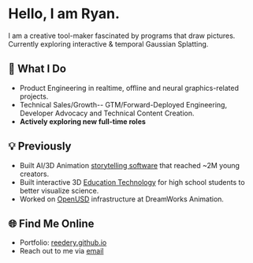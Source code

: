 # Hello, I am Ryan.

I am a creative tool-maker fascinated by programs that draw pictures. Currently exploring interactive & temporal Gaussian Splatting. 


 ## 🚀 What I Do

- Product Engineering in realtime, offline and neural graphics-related projects.
- Technical Sales/Growth-- GTM/Forward-Deployed Engineering, Developer Advocacy and Technical Content Creation.
- **Actively exploring new full-time roles**

## 💡 Previously

- Built AI/3D Animation [storytelling software](https://www.youtube.com/@MovieBotTV) that reached ~2M young creators.
- Built interactive 3D [Education Technology](https://viewer.10k.science) for high school students to better visualize science.
- Worked on [OpenUSD](https://github.com/PixarAnimationStudios/OpenUSD) infrastructure at DreamWorks Animation.


## 🌐 Find Me Online

- Portfolio: [reedery.github.io](https://reedery.github.io/)
- Reach out to me via [email](mailto:reede.ryan@gmail.com)
